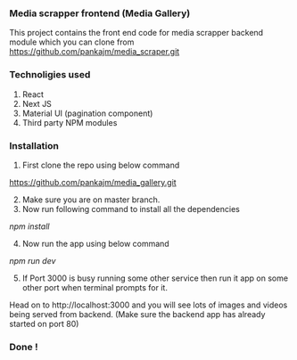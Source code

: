 ### Media scrapper frontend (Media Gallery)

This project contains the front end code for media scrapper backend module which you can clone from https://github.com/pankajm/media_scraper.git

### Technoligies used 

1. React
2. Next JS
3. Material UI (pagination component)
4. Third party NPM modules

### Installation 
1. First clone the repo using below command 

https://github.com/pankajm/media_gallery.git

2. Make sure you are on master branch.
3. Now run following command to install all the dependencies

*npm install*

4. Now run the app using below command

*npm run dev*

5. If Port 3000 is busy running some other service then run it app on some other port when terminal prompts for it. 

Head on to http://localhost:3000 and you will see lots of images and videos being served from backend. (Make sure the backend app has already started on port 80) 

### Done !
